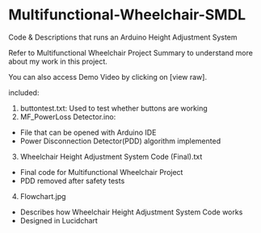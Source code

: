 # Multifunctional-Wheelchair-SMDL
Code &amp; Descriptions that runs an Arduino Height Adjustment System

Refer to Multifunctional Wheelchair Project Summary to understand more about my work in this project.

You can also access Demo Video by clicking on [view raw].

included: 
1) buttontest.txt: Used to test whether buttons are working
2) MF_PowerLoss Detector.ino:
- File that can be opened with Arduino IDE
- Power Disconnection Detector(PDD) algorithm implemented

3) Wheelchair Height Adjustment System Code (Final).txt
- Final code for Multifunctional Wheelchair Project
- PDD removed after safety tests

4) Flowchart.jpg 
- Describes how Wheelchair Height Adjustment System Code works
- Designed in Lucidchart
